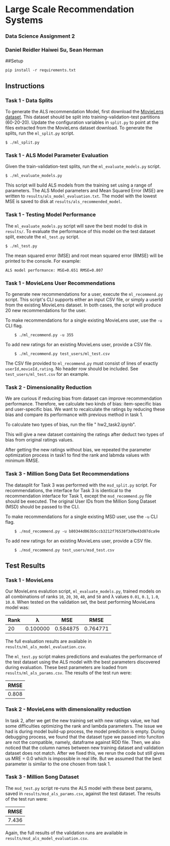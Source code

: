 # Large Scale Recommendation Systems
### Data Science Assignment 2
### Daniel Reidler Haiwei Su, Sean Herman

##Setup

    pip install -r requirements.txt

## Instructions

### Task 1 - Data Splits
To generate the ALS recommendation Model, first download the [MovieLens dataset](http://grouplens.org/datasets/movielens/10m/). This dataset should be split into training-validation-test partitions (60-20-20). Update the configuration variables in `split.py` to point at the files extracted from the MovieLens dataset download. To generate the splits, run the `ml_split.py` script.

    $ ./ml_split.py


### Task 1 - ALS Model Parameter Evaluation
Given the train-validation-test splits, run the `ml_evaluate_models.py` script.

    $ ./ml_evaluate_models.py

This script will build ALS models from the training set using a range of parameters. The ALS Model parameters and Mean Squared Error (MSE) are written to `results/als_model_evaluation.txt`. The model with the lowest MSE is saved to disk at `results/als_recommended_model`.


### Task 1 - Testing Model Performance
The `ml_evaluate_models.py` script will save the best model to disk in `results/`. To evaluate the performance of this model on the test dataset split, execute the `ml_test.py` script.

    $ ./ml_test.py


The mean squared error (MSE) and root mean squared error (RMSE) will be printed to the console. For example:

    ALS model performance: MSE=0.651 RMSE=0.807


### Task 1 - MovieLens User Recommendations
To generate new recommendations for a user, execute the `ml_recommend.py` script. This script's CLI supports either an input CSV file, or simply a userId from the existing MovieLens dataset. In both cases, the script will produce 20 new recommendations for the user.

To make recommendations for a single existing MovieLens user, use the `-u` CLI flag.

        $ ./ml_recommend.py -u 355

To add new ratings for an existing MovieLens user, provide a CSV file.

        $ ./ml_recommend.py test_users/ml_test.csv

The CSV file provided to `ml_recommend.py` must consist of lines of exactly `userId,movieId,rating`. No header row should be included. See `test_users/ml_test.csv` for an example.

### Task 2 - Dimensionality Reduction

We are curious if reducing bias from dataset can improve recommendation performance. Therefore, we calculate two kinds of bias: item-specific bias and user-specific bias. We want to recalculate the ratings by reducing these bias and compare its performance with previous method in task 1.

To calculate two types of bias, run the file " hw2_task2.ipynb".

This will give a new dataset containing the ratings after deduct two types of bias from original ratings values.

After getting the new ratings without bias, we repeated the parameter optimization process in task1 to find the rank and labmda values with minimum RMSE.

### Task 3 - Million Song Data Set Recommendations

The datasplit for Task 3 was performed with the `msd_split.py` script. For recommendations, the interface for Task 3 is identical to the recommendation interface for Task 1, except the `msd_recommend.py` file should be executed. The original User IDs from the Million Song Dataset (MSD) should be passed to the CLI.

To make recommendations for a single existing MSD user, use the `-u` CLI flag.

        $ ./msd_recommend.py -u b80344d063b5ccb3212f76538f3d9e43d87dca9e

To add new ratings for an existing MovieLens user, provide a CSV file.

        $ ./msd_recommend.py test_users/msd_test.csv

## Test Results

### Task 1 - MovieLens

Our MovieLens evalution script, `ml_evaluate_models.py`, trained models on all combinations of ranks `10`, `20`, `30`, `40`, and `50` and λ values `0.01`, `0.1`, `1.0`, `10.0`. When tested on the validation set, the best performing MovieLens model was:

|Rank|λ|MSE|RMSE|
|----|------|---|----|
|20|0.100000|0.584875|0.764771|

The full evaluation results are available in `results/ml_als_model_evaluation.csv`.

The `ml_test.py` script makes predictions and evaluates the performance of the test dataset using the ALS model with the best parameters discovered during evaluation. These best parameters are loaded from `results/ml_als_params.csv`. The results of the test run were:

|RMSE|
|----|
|0.808|


### Task 2 - MovieLens with dimensionality reduction

In task 2, after we get the new training set with new ratings value, we had some difficulties optimizing the rank and lambda parameters. The issue we had is during model build-up process, the model prediciton is empty. During debugging process, we found that the dataset type we passed into funciton are not the compatible, namely, dataframe against RDD file. Then, we also noticed that the column names between new training dataset and validation dataset does not match. After we fixed this, we rerun the code but still gives us MRE = 0.0 which is impossible in real life. But we assumed that the best parameter is similar to the one chosen from task 1. 

### Task 3 - Million Song Dataset

The `msd_test.py` script re-runs the ALS model with these best params, saved in `results/msd_als_params.csv`, against the test dataset. The results of the test run were:

|RMSE|
|----|
|7.436|

Again, the full results of the validation runs are available in `results/msd_als_model_evaluation.csv`.
